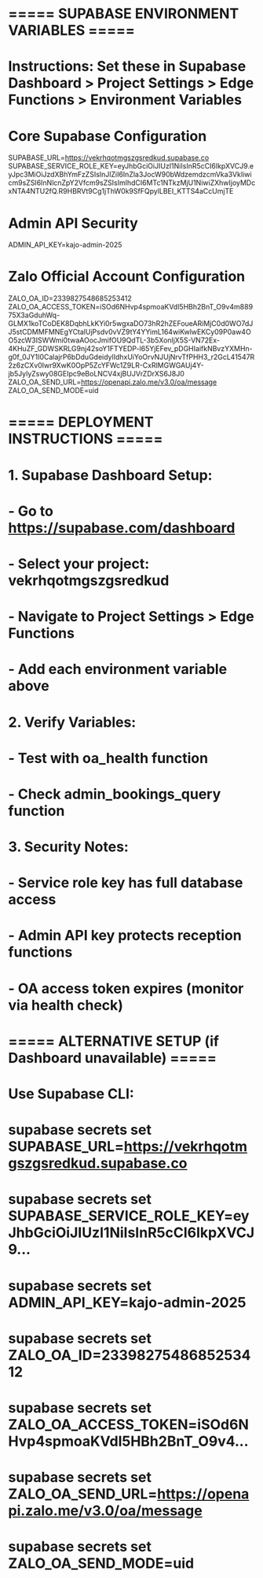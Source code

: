 # ===== SUPABASE ENVIRONMENT VARIABLES =====
# Instructions: Set these in Supabase Dashboard > Project Settings > Edge Functions > Environment Variables

# Core Supabase Configuration
SUPABASE_URL=https://vekrhqotmgszgsredkud.supabase.co
SUPABASE_SERVICE_ROLE_KEY=eyJhbGciOiJIUzI1NiIsInR5cCI6IkpXVCJ9.eyJpc3MiOiJzdXBhYmFzZSIsInJlZiI6InZla3JocW90bWdzemdzcmVka3VkIiwicm9sZSI6InNlcnZpY2Vfcm9sZSIsImlhdCI6MTc1NTkzMjU1NiwiZXhwIjoyMDcxNTA4NTU2fQ.R9HBRVt9Cg1jThW0k9SfFQpylLBEI_KTTS4aCcUmjTE

# Admin API Security
ADMIN_API_KEY=kajo-admin-2025

# Zalo Official Account Configuration
ZALO_OA_ID=2339827548685253412
ZALO_OA_ACCESS_TOKEN=iSOd6NHvp4spmoaKVdl5HBh2BnT_O9v4m88975X3aGduhWq-GLMX1koTCoDEK8DqbhLkKYi0r5wgxaDO73hR2hZEFoueARiMjC0d0WO7dJJ5stCDMMFMNEgYCtalUjPsdv0vVZ9tY4YYimL164wiKwlwEKCy09P0aw4OO5zcW3ISWWmi0twaAOocJmifOU9QdTL-3b5XonljX5S-VN72Ex-4KHuZF_GDWSKRLG9nj42soY1FTYEDP-l65YjEFev_pDGHIaifkNBvzYXMHn-g0f_0JY1I0CalajrP6bDduGdeidylIdhxUiYoOrvNJUjNrvTfPHH3_r2GcL41547R2z6zCXv0Iwr9XwK0OpP5ZcYFWc1Z9LR-CxRlMGWGAUj4Y-jb5JylyZswy08GEIpc9eBoLNCV4xjBUJVrZDrXS6J8J0
ZALO_OA_SEND_URL=https://openapi.zalo.me/v3.0/oa/message
ZALO_OA_SEND_MODE=uid

# ===== DEPLOYMENT INSTRUCTIONS =====

# 1. Supabase Dashboard Setup:
#    - Go to https://supabase.com/dashboard
#    - Select your project: vekrhqotmgszgsredkud
#    - Navigate to Project Settings > Edge Functions
#    - Add each environment variable above

# 2. Verify Variables:
#    - Test with oa_health function
#    - Check admin_bookings_query function

# 3. Security Notes:
#    - Service role key has full database access
#    - Admin API key protects reception functions
#    - OA access token expires (monitor via health check)

# ===== ALTERNATIVE SETUP (if Dashboard unavailable) =====
# Use Supabase CLI:
# supabase secrets set SUPABASE_URL=https://vekrhqotmgszgsredkud.supabase.co
# supabase secrets set SUPABASE_SERVICE_ROLE_KEY=eyJhbGciOiJIUzI1NiIsInR5cCI6IkpXVCJ9...
# supabase secrets set ADMIN_API_KEY=kajo-admin-2025
# supabase secrets set ZALO_OA_ID=2339827548685253412
# supabase secrets set ZALO_OA_ACCESS_TOKEN=iSOd6NHvp4spmoaKVdl5HBh2BnT_O9v4...
# supabase secrets set ZALO_OA_SEND_URL=https://openapi.zalo.me/v3.0/oa/message
# supabase secrets set ZALO_OA_SEND_MODE=uid
